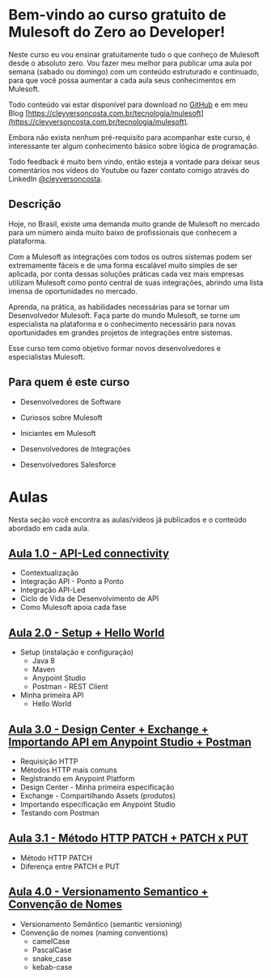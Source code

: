 # Bem-vindo ao curso gratuito de Mulesoft do Zero ao Developer!

Neste curso eu vou ensinar gratuitamente tudo o que conheço de Mulesoft desde o absoluto zero. Vou fazer meu melhor para publicar uma aula por semana (sabado ou domingo) com um conteúdo estruturado e continuado, para que você possa aumentar a cada aula seus conhecimentos em Mulesoft. 

Todo conteúdo vai estar disponível para download no [GitHub](https://github.com/cleyversoncosta/curso-mulesoft-do-zero-ao-developer) e em meu Blog [https://cleyversoncosta.com.br/tecnologia/mulesoft](https://cleyversoncosta.com.br/tecnologia/mulesoft).

Embora não exista nenhum pré-requisito para acompanhar este curso, é interessante ter algum conhecimento básico sobre lógica de programação.

Todo feedback é muito bem vindo, então esteja a vontade para deixar seus comentários nos vídeos do Youtube ou fazer contato comigo através do LinkedIn [@cleyversoncosta](https://pt.linkedin.com/in/cleyversoncosta). 

##  Descrição

Hoje, no Brasil, existe uma demanda muito grande de Mulesoft no mercado para um número ainda muito baixo de profissionais que conhecem a plataforma.

Com a Mulesoft as integrações com todos os outros sistemas podem ser extremamente fáceis e de uma forma escalável muito simples de ser aplicada, por conta dessas soluções práticas cada vez mais empresas utilizam Mulesoft como ponto central de suas integrações, abrindo uma lista imensa de oportunidades no mercado.
  
Aprenda, na prática, as habilidades necessárias para se tornar um Desenvolvedor Mulesoft. Faça parte do mundo Mulesoft, se torne um especialista na plataforma e o conhecimento necessário para novas oportunidades em grandes projetos de integrações entre sistemas.

Esse curso tem como objetivo formar novos desenvolvedores e especialistas Mulesoft.

## Para quem é este curso

- Desenvolvedores de Software

- Curiosos sobre Mulesoft

- Iniciantes em Mulesoft

- Desenvolvedores de Integrações

- Desenvolvedores Salesforce

# Aulas

Nesta seção você encontra as aulas/vídeos já publicados e o conteúdo abordado em cada aula. 

## [Aula 1.0 - API-Led connectivity](https://cleyversoncosta.com.br/tecnologia/aula-1-0-mulesoft-api-led-connectivity-3396)
- Contextualização
- Integração API - Ponto a Ponto
- Integração API-Led
- Ciclo de Vida de Desenvolvimento de API
- Como Mulesoft apoia cada fase
  
## [Aula 2.0 - Setup + Hello World](https://cleyversoncosta.com.br/tecnologia/aula-2-0-setup-dependencias-e-instalacao-do-anypoint-studio-hello-world-3418)
- Setup (instalação e configuração)
  - Java 8
  - Maven 
  - Anypoint Studio
  - Postman - REST Client
- Minha primeira API
  - Hello World
  
## [Aula 3.0 - Design Center + Exchange + Importando API em Anypoint Studio + Postman](https://cleyversoncosta.com.br/tecnologia/aula-3-0-design-center-exchange-importando-api-em-anypoint-studio-postman-3471)
- Requisição HTTP 
- Métodos HTTP mais comuns
- Registrando em Anypoint Platform
- Design Center - Minha primeira especificação
- Exchange - Compartilhando Assets (produtos)
- Importando especificação em Anypoint Studio
- Testando com Postman

## [Aula 3.1 - Método HTTP PATCH + PATCH x PUT](https://cleyversoncosta.com.br/tecnologia/aula-3-1-metodo-http-patch-diferenca-entre-patch-e-put-3548)
- Método HTTP PATCH
- Diferença entre PATCH e PUT

## [Aula 4.0 - Versionamento Semantico + Convenção de Nomes](https://cleyversoncosta.com.br/tecnologia/aula-4-0-versionamento-semantico-convencao-de-nomes-3481)
- Versionamento Semântico (semantic versioning)
- Convenção de nomes (naming conventions)
  - camelCase
  - PascalCase
  - snake_case
  - kebab-case

